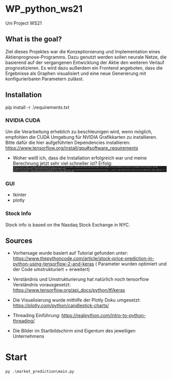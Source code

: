 # WP_python_ws21
Uni Project WS21

## What is the goal?
Ziel dieses Projektes war die Konzeptionierung und Implementation eines Aktienprognose-Programms. Dazu genutzt werden sollen neurale Netze, die basierend auf der vergangenen Entwicklung der Aktie den weiteren Verlauf prognostizieren. Es wird dazu außerdem ein Frontend angeboten, dass die Ergebnisse als Graphen visualisiert und eine neue Generierung mit konfigurierbaren Parametern zulässt.

## Installation 
pip install -r .\requirements.txt

### NVIDIA CUDA
Um die Verarbeitung erheblich zu beschleunigen wird, wenn möglich, empfohlen die CUDA Umgebung für NVIDIA Grafikkarten zu installieren. Bitte dafür die hier aufgeführten Dependencies installieren:
https://www.tensorflow.org/install/gpu#software_requirements

- Woher weiß ich, dass die Installation erfolgreich war und meine Berechnung jetzt sehr viel schneller ist?
Erfolg:
![Erfolg](./data/Cuda_Erfolg.png)
  
### GUI
  - tkinter
  - plotly 

### Stock Info

Stock info is based on the Nasdaq Stock Exchange in NYC.

## Sources

- Vorhersage wurde basiert auf Tutorial gefunden unter: https://www.thepythoncode.com/article/stock-price-prediction-in-python-using-tensorflow-2-and-keras ( Parameter wurden optimiert und der Code umstrukturiert + erweitert)
- Verständnis und Umstrukturierung hat natürlich noch tensorflow Verständnis vorausgesetzt: https://www.tensorflow.org/api_docs/python/tf/keras
- Die Visualisierung wurde mithilfe der Plotly Doku umgesetzt: https://plotly.com/python/candlestick-charts/
- Threading Einführung: https://realpython.com/intro-to-python-threading/

- Die Bilder im Startbildschirm sind Eigentum des jeweiligen Unternehmens 

# Start

``
py .\market_prediction\main.py
``
